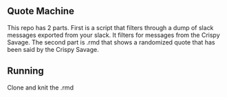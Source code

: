 ## Quote Machine
This repo has 2 parts. First is a script that filters through a dump of slack messages exported from your slack. It filters for messages from the Crispy Savage.
The second part is .rmd that shows a randomized quote that has been said by the Crispy Savage. 

## Running

Clone and knit the .rmd
